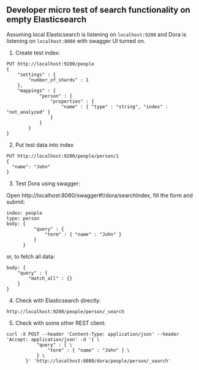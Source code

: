 ## Developer micro test of search functionality on empty Elasticsearch

Assuming local Elasticsearch is listening on `localhost:9200` and Dora is listening on `localhost:8080` with swagger UI turned on.

1. Create test index:

```
PUT http://localhost:9200/people
{
    "settings" : {
        "number_of_shards" : 1
    },
    "mappings" : {
            "person" : {
                "properties" : {
                    "name" : { "type" : "string", "index" : "not_analyzed" }
                }
            }
        }
}
```

2. Put test data into index

```
PUT http://localhost:9200/people/person/1
{
  "name": "John"
}
```

3. Test Dora using swagger:

Open http://localhost:8080/swagger#!/dora/searchIndex, fill the form and submit:

```
index: people
type: person
body: {
          "query" : {
              "term" : { "name" : "John" }
          }
      }
```
or, to fetch all data:
```
body: {
    "query" : {
        "match_all" : {}
    }
}
```

4. Check with Elasticsearch directly:

```http://localhost:9200/people/person/_search```

5. Check with some other REST client:

```
curl -X POST --header 'Content-Type: application/json' --header 'Accept: application/json' -d '{ \ 
           "query" : { \ 
               "term" : { "name" : "John" } \ 
           } \ 
       }' 'http://localhost:8080/dora/people/person/_search'
```
